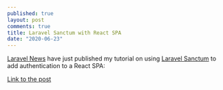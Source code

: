```yaml
---
published: true
layout: post
comments: true
title: Laravel Sanctum with React SPA
date: "2020-06-23"
---
```


[Laravel News](https://laravel-news.com) have just published my tutorial on using [Laravel Sanctum](https://laravel.com/docs/7.x/sanctum) to add authentication to a React SPA: 

[Link to the post](https://laravel-news.com/using-sanctum-to-authenticate-a-react-spa)